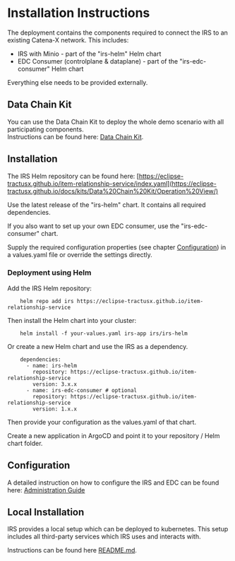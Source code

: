 # Installation Instructions

The deployment contains the components required to connect the IRS to an existing Catena-X network. This includes:

- IRS with Minio - part of the "irs-helm" Helm chart
- EDC Consumer (controlplane & dataplane) - part of the "irs-edc-consumer" Helm chart

Everything else needs to be provided externally.

## Data Chain Kit

You can use the Data Chain Kit to deploy the whole demo scenario with all participating components.  
Instructions can be found here: [Data Chain Kit](https://eclipse-tractusx.github.io/docs/kits/Data%20Chain%20Kit/Operation%20View/).

## Installation

The IRS Helm repository can be found here: [https://eclipse-tractusx.github.io/item-relationship-service/index.yaml](https://eclipse-tractusx.github.io/docs/kits/Data%20Chain%20Kit/Operation%20View/)

Use the latest release of the "irs-helm" chart.
It contains all required dependencies.

If you also want to set up your own EDC consumer, use the "irs-edc-consumer" chart.

Supply the required configuration properties (see chapter [Configuration](#configuration)) in a values.yaml file or
override the settings directly.

### Deployment using Helm

Add the IRS Helm repository:

```(shell)
    helm repo add irs https://eclipse-tractusx.github.io/item-relationship-service
```

Then install the Helm chart into your cluster:

```(shell)
    helm install -f your-values.yaml irs-app irs/irs-helm
```

Or create a new Helm chart and use the IRS as a dependency.

```(yaml)
    dependencies:
      - name: irs-helm
        repository: https://eclipse-tractusx.github.io/item-relationship-service
        version: 3.x.x
      - name: irs-edc-consumer # optional
        repository: https://eclipse-tractusx.github.io/item-relationship-service
        version: 1.x.x
```

Then provide your configuration as the values.yaml of that chart.

Create a new application in ArgoCD and point it to your repository / Helm chart folder.

## Configuration

A detailed instruction on how to configure the IRS and EDC can be found here: [Administration Guide](https://eclipse-tractusx.github.io/item-relationship-service/docs/administration/administration-guide.html)

## Local Installation
IRS provides a local setup which can be deployed to kubernetes.
This setup includes all third-party services which IRS uses and interacts with.

Instructions can be found here [README.md](https://github.com/eclipse-tractusx/item-relationship-service/blob/main/local/deployment/full-irs/README.md).